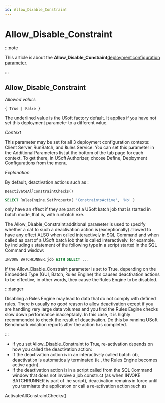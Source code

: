 ```yaml
---
id: Allow_Disable_Constraint
---
```


# Allow_Disable_Constraint




:::note

This article is about the **Allow_Disable_Constraint**[deployment configuration parameter](/docs/Authorisation_and_access/Deployment_configurations/Deployment_configuration_parameters.md).

:::

## **Allow_Disable_Constraint**

*Allowed values*

```
{ True | False }
```

The underlined value is the USoft factory default. It applies if you have not set this deployment parameter to a different value.

*Context*

This parameter may be set for all 3 deployment configuration contexts: Client Server, RunBatch, and Rules Service.
You can set this parameter in the Additional Parameters list at the bottom of the tab page for each context. To get there, in USoft Authorizer, choose Define, Deployment Configurations from the menu.

*Explanation*

By default, deactivation actions such as :

```
DeactivateAllConstraintChecks()
```

```sql
SELECT RulesEngine.SetProperty( 'ConstraintsActive', 'No' )
```

only have an effect if they are part of a USoft batch job that is started in batch mode, that is, with runbatch.exe.

The Allow_Disable_Constraint additional parameter is used to specify whether a call to such a deactivation action is (exceptionally) allowed to have any effect ALSO when called interactively in SQL Command and when called as part of a USoft batch job that is called interactively, for example, by including a statement of the following type in a script started in the SQL Command window:

```sql
INVOKE BATCHRUNNER.job WITH SELECT ...
```

If the Allow_Disable_Constraint parameter is set to True, depending on the Embedded Type (GUI, Batch, Rules Engine) this causes deactivation actions to be effective, in other words, they cause the Rules Engine to be disabled.


:::danger

Disabling a Rules Engine may lead to data that do not comply with defined rules. There is usually no good reason to allow deactivation except if you are handling very large data volumes and you find the Rules Engine checks slow down performance inacceptably. In this case, it is highly recommended to check the result of deactivation. Do this by running USoft Benchmark violation reports after the action has completed.

:::

- If you set Allow_Disable_Constraint to True, re-activation depends on how you called the deactivation action:
- If the deactivation action is in an interactively called batch job, deactivation is automatically terminated (ie., the Rules Engine becomes active again).
- If the deactivation action is in a script called from the SQL Command window that does not involve a job construct (as when INVOKE BATCHRUNNER is part of the script), deactivation remains in force until you terminate the application or call a re-activation action such as

ActivateAllConstraintChecks()